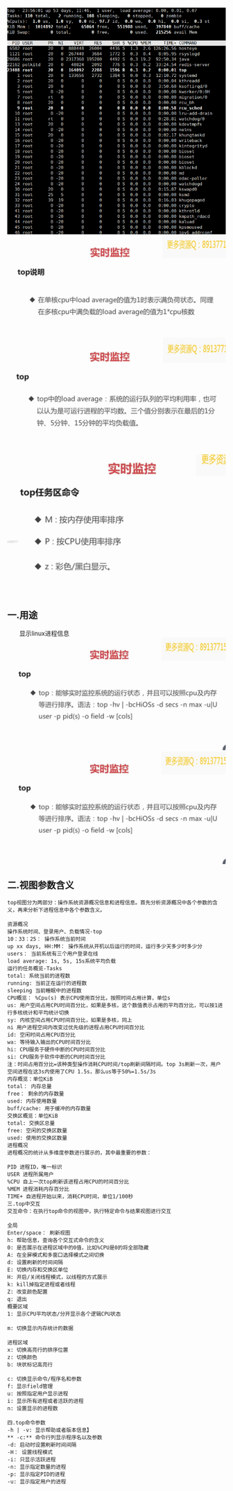 ![enter description here](./1.png)
![enter description here](./2.png)
![enter description here](./3.png)
![enter description here](./4.png)

## 一.用途
　　显示linux进程信息
![enter description here](./5.png)
![enter description here](./6.png)
## 二.视图参数含义
```
top视图分为两部分：操作系统资源概况信息和进程信息。首先分析资源概况中各个参数的含义，再来分析下进程信息中各个参数含义。

资源概况
操作系统时间、登录用户、负载情况-top
10：33：25： 操作系统当前时间
up xx days, HH:MM： 操作系统从开机以后运行的时间，运行多少天多少时多少分
users： 当前系统有三个用户登录在线
load average: 1s, 5s, 15s系统平均负载
运行的任务概览-Tasks
total: 系统当前的进程数
running: 当前正在运行的进程数
sleeping 当前睡眠中的进程数
CPU概览： %Cpu(s) 表示CPU使用百分比，按照时间占用计算，单位s
us: 用户空间占用CPU时间百分比，如果是多核，这个数值表示占用的平均百分比，可以按1进行多核统计和平均统计切换
sy: 内核空间占用CPU时间百分比，如果是多核，同上
ni 用户进程空间内改变过优先级的进程占用CPU时间百分比
id: 空闲时间占用CPU百分比
wa: 等待输入输出的CPU时间百分比
hi: CPU服务于硬件中断的CPU时间百分比
si: CPU服务于软件中断的CPU时间百分比
注：时间占用百分比=该种类型操作消耗CPU时间/top刷新间隔时间。top 3s刷新一次，用户空间进程在这3s内使用了CPU 1.5s，那么us等于50%=1.5s/3s
内存概览：单位KiB
total： 内存总量
free： 剩余的内存数量
used: 内存使用数量
buff/cache: 用于缓冲的内存数量
交换区概览：单位KiB
total: 交换区总量
free: 空闲的交换区数量
used: 使用的交换区数量
进程概况
进程概况的统计从多维度参数进行展示的，其中最重要的参数：

PID 进程ID，唯一标识
USER 进程所属用户
%CPU 自上一次top刷新该进程占用CPU的时间百分比
%MEM 进程消耗内存百分比
TIME+ 自进程开始以来，消耗CPU时间，单位1/100秒
三.top中交互
交互命令：在执行top命令的视图中，执行特定命令与结果视图进行交互

全局
Enter/space： 刷新视图
h: 帮助信息，查询各个交互式命令的含义
0: 是否展示在进程区域中的0值，比如%CPU是0的将全部隐藏
A: 在全屏模式和多窗口选择模式之间切换
d: 设置刷新的时间间隔
E: 切换内存和交换区单位
H: 开启/关闭线程模式，以线程的方式展示
k: kill掉指定进程或者线程
Z: 改变颜色配置
q: 退出
概要区域
1: 显示CPU平均状态/分开显示各个逻辑CPU状态

m: 切换显示内存统计的数据

进程区域
x: 切换高亮行的排序位置
z: 切换颜色
b: 块状标记高亮行

c: 切换显示命令/程序名和参数
f: 显示field管理
u: 按照指定用户显示进程
i: 显示所有进程或者活跃的进程
n: 设置显示的进程数

四.top命令参数
-h | -v: 显示帮助或者版本信息】
** -c:** 命令行列显示程序名以及参数
-d: 启动时设置刷新时间间隔
-H： 设置线程模式
-i: 只显示活跃进程
-n: 显示指定数量的进程
-p: 显示指定PID的进程
-u: 显示指定用户的进程
```

